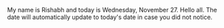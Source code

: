 My name is Rishabh and today is Wednesday, November 27. Hello all. The date will automatically update to today's date in case you did not notice.
